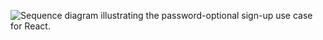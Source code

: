 <div class="full">

![Sequence diagram illustrating the password-optional sign-up use case for React.](/img/pwd-optional/pwd-optional-sign-up-js-react-summary.png)

</div>
